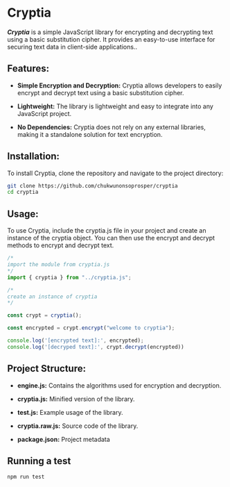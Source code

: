 # Cryptia

**_Cryptia_** is a simple JavaScript library for encrypting and decrypting text using a basic substitution cipher. It provides an easy-to-use interface for securing text data in client-side applications..

## Features:

- **Simple Encryption and Decryption:** Cryptia allows developers to easily encrypt and decrypt text using a basic substitution cipher.

- **Lightweight:** The library is lightweight and easy to integrate into any JavaScript project.

- **No Dependencies:**  Cryptia does not rely on any external libraries, making it a standalone solution for text encryption.

## Installation:

To install Cryptia, clone the repository and navigate to the project directory:

```bash
git clone https://github.com/chukwunonsoprosper/cryptia
cd cryptia
```
## Usage:

To use Cryptia, include the cryptia.js file in your project and create an instance of the cryptia object. You can then use the encrypt and decrypt methods to encrypt and decrypt text.

```javascript
/* 
import the module from cryptia.js
*/
import { cryptia } from "../cryptia.js";

/*
create an instance of cryptia
*/

const crypt = cryptia();

const encrypted = crypt.encrypt("welcome to cryptia");

console.log('[encrypted text]:', encrypted);
console.log('[decryped text]:', crypt.decrypt(encrypted))
```


## Project Structure:

- **engine.js:** Contains the algorithms used for encryption and decryption.

- **cryptia.js:** Minified version of the library.

- **test.js:** Example usage of the library.

- **cryptia.raw.js:** Source code of the library.

- **package.json:** Project metadata

## Running a test

```javascript
npm run test

```